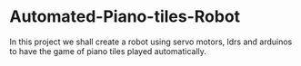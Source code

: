 # Automated-Piano-tiles-Robot
In this project we shall create a robot using servo motors, ldrs and arduinos to have the game of piano tiles played automatically.
